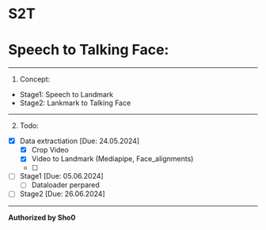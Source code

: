 # S2T
# Speech to Talking Face: 
---
1. Concept:
- Stage1: Speech to Landmark
- Stage2: Lankmark to Talking Face
---
2. Todo:
- [x] Data extractiation [Due: 24.05.2024]
    - [x] Crop Video
    - [x] Video to Landmark (Mediapipe, Face_alignments)
    + [ ]
- [ ] Stage1 [Due: 05.06.2024]
    + [ ] Dataloader perpared 
- [ ] Stage2 [Due: 26.06.2024]

--------------------------------

**Authorized by Sho0**

